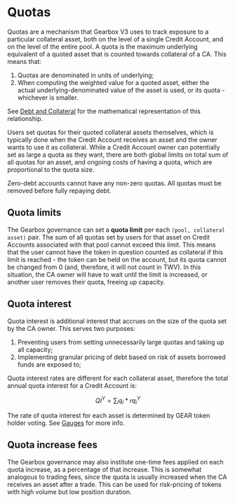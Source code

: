 # Quotas

Quotas are a mechanism that Gearbox V3 uses to track exposure to a particular collateral asset, both on the level of a single Credit Account, and on the level of the entire pool. 
A quota is the maximum underlying equivalent of a quoted asset that is counted towards collateral of a CA. This means that:
1. Quotas are denominated in units of underlying;
2. When computing the weighted value for a quoted asset, either the actual underlying-denominated value of the asset is used, or its quota - whichever is smaller.

See [Debt and Collateral](../core/debt-collateral#collateral-value-and-account-health) for the mathematical representation of this relationship.

Users set quotas for their quoted collateral assets themselves, which is typically done when the Credit Account receives an asset and the owner wants to use it as collateral. While a Credit Account owner can potentially set as large a quota as they want, there are both global limits on total sum of all quotas for an asset, and ongoing costs of having a quota, which are proportional to the quota size. 

Zero-debt accounts cannot have any non-zero quotas. All quotas must be removed before fully repaying debt.

## Quota limits

The Gearbox governance can set a **quota limit** per each `(pool, collateral asset)` pair. The sum of all quotas set by users for that asset on Credit Accounts associated with that pool cannot exceed this limit. This means that the user cannot have the token in question counted as collateral if this limit is reached - the token can be held on the account, but its quota cannot be changed from 0 (and, therefore, it will not count in TWV). In this situation, the CA owner will have to wait until the limit is increased, or another user removes their quota, freeing up capacity.

## Quota interest

Quota interest is additional interest that accrues on the size of the quota set by the CA owner. This serves two purposes:
1. Preventing users from setting unnecessarily large quotas and taking up all capacity;
2. Implementing granular pricing of debt based on risk of assets borrowed funds are exposed to;

Quota interest rates are different for each collateral asset, therefore the total annual quota interest for a Credit Account is:

$$
QI^Y = \sum_{i}{q_i * rq_i^Y}
$$

The rate of quota interest for each asset is determined by GEAR token holder voting. See [Gauges](/) for more info.

## Quota increase fees

The Gearbox governance may also institute one-time fees applied on each quota increase, as a percentage of that increase. This is somewhat analogous to trading fees, since the quota is usually increased when the CA receives an asset after a trade. This can be used for risk-pricing of tokens with high volume but low position duration.